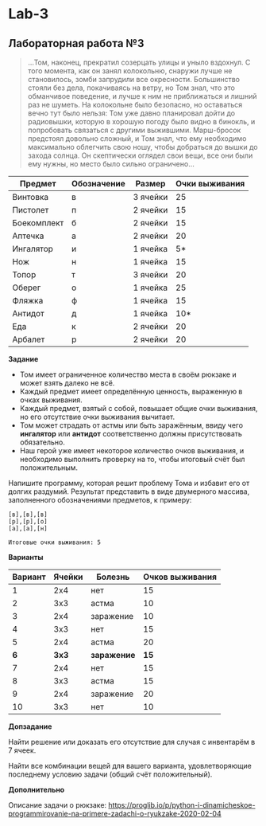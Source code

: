 # Lab-3

## Лабораторная работа №3

>...Том, наконец, прекратил созерцать улицы и уныло вздохнул. С того момента, как он занял колокольню, снаружи лучше не становилось, зомби запрудили все окресности. Большинство стояли без дела, покачиваясь на ветру, но Том знал, что это обманчивое поведение, и лучше к ним не приближаться и лишний раз не шуметь. На колокольне было безопасно, но оставаться вечно тут было нельзя: Том уже давно планировал дойти до радиовышки, которую в хорошую погоду было видно в бинокль, и попробовать связаться с другими выжившими. Марш-бросок предстоял довольно сложный, и Том знал, что ему необходимо максимально облегчить свою ношу, чтобы добраться до вышки до захода солнца. Он скептически оглядел свои вещи, все они были ему нужны, но место было сильно ограничено...

| Предмет | Обозначение | Размер | Очки выживания |
| ------- | ----------- | ------ | -------------- |
| Винтовка | в | 3 ячейки | 25 |
| Пистолет | п | 2 ячейки | 15 |
| Боекомплект | б | 2 ячейки | 15 |
| Аптечка | а | 2 ячейки | 20 |
| Ингалятор | и | 1 ячейка | 5* |
| Нож | н | 1 ячейка | 15 |
| Топор | т | 3 ячейки | 20 |
| Оберег | о | 1 ячейка | 25 |
| Фляжка | ф | 1 ячейка | 15 |
| Антидот | д | 1 ячейка | 10* |
| Еда | к | 2 ячейки | 20 |
| Арбалет | р | 2 ячейки | 20 |

**Задание**

* Том имеет ограниченное количество места в своём рюкзаке и может взять далеко не всё. 
* Каждый предмет имеет определённую ценность, выраженную в очках выживания.
* Каждый предмет, взятый с собой, повышает общие очки выживания, но его отсутствие очки выживания вычитает. 
* Том может страдать от астмы или быть заражённым, ввиду чего **ингалятор** или **антидот** соответственно должны присутствовать обязательно. 
* Наш герой уже имеет некоторое количество очков выживания, и необходимо выполнить проверку на то, чтобы итоговый счёт был положительным.

Напишите программу, которая решит проблему Тома и избавит его от долгих раздумий. Результат представить в виде двумерного массива, заполненного обозначениями предметов, к примеру:

```
[в],[в],[в]  
[р],[р],[о]  
[а],[а],[н]  

Итоговые очки выживания: 5
```

**Варианты**

| Вариант | Ячейки | Болезнь | Очков выживания |
| ------- | ------ | ------- | --------------- |
| 1 | 2x4 | нет | 15 |
| 2 | 3x3 | астма | 10 |
| 3 | 2x4 | заражение | 10 |
| 4 | 3x3 | нет | 15 |
| 5 | 2x4 | астма | 20 |
| **6** | **3x3** | **заражение** | **15** |
| 7 | 2x4 | нет | 15 |
| 8 | 3x3 | астма | 15 |
| 9 | 2x4 | заражение | 20 |
| 10 | 3x3 | нет | 10 |

**Допзадание** 

Найти решение или доказать его отсутствие для случая с инвентарём в 7 ячеек.

Найти все комбинации вещей для вашего варианта, удовлетворяющие последнему условию задачи (общий счёт положительный).

**Дополнительно**

Описание задачи о рюкзаке: https://proglib.io/p/python-i-dinamicheskoe-programmirovanie-na-primere-zadachi-o-ryukzake-2020-02-04
